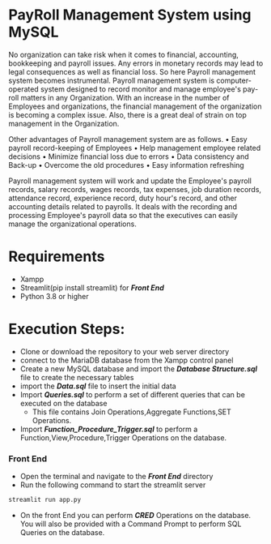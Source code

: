 # PayRoll Management System using MySQL
No organization can take risk when it comes to financial, accounting, bookkeeping
and payroll issues. Any errors in monetary records may lead to legal consequences as
well as financial loss. So here Payroll management system becomes instrumental.
Payroll management system is computer-operated system designed to record monitor
and manage employee's pay- roll matters in any Organization. With an increase in the
number of Employees and organizations, the financial management of the
organization is becoming a complex issue. Also, there is a great deal of strain on top
management in the Organization.

Other advantages of Payroll management system are as follows.
• Easy payroll record-keeping of Employees
• Help management employee related decisions
• Minimize financial loss due to errors
• Data consistency and Back-up
• Overcome the old procedures
• Easy information refreshing

Payroll management system will work and update the Employee's payroll records,
salary records, wages records, tax expenses, job duration records, attendance record,
experience record, duty hour's record, and other accounting details related to payrolls.
It deals with the recording and processing Employee's payroll data so that the
executives can easily manage the organizational operations.

# Requirements
- Xampp
- Streamlit(pip install streamlit) for ***Front End***
- Python 3.8 or higher
# Execution Steps:
- Clone or download the repository to your web server directory
- connect to the MariaDB database from the Xampp control panel
- Create a new MySQL database and import the ***Database Structure.sql*** file to create the necessary tables
- import the ***Data.sql*** file to insert the initial data
- Import ***Queries.sql*** to perform a set of different queries that can be executed on the database
   - This file contains Join Operations,Aggregate Functions,SET Operations.
- Import ***Function_Procedure_Trigger.sql*** to perform a Function,View,Procedure,Trigger Operations on the database.

### Front End
- Open the terminal and navigate to the ***Front End*** directory
- Run the following command to start the streamlit server
```bash
streamlit run app.py
```
- On the front End you can perform ***CRED*** Operations on the database. You will also be provided with a Command Prompt to perform SQL Queries on the database.






